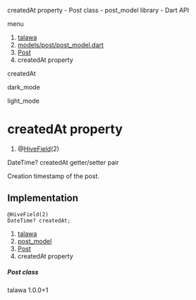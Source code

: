 




createdAt property - Post class - post\_model library - Dart API







menu

1. [talawa](../../index.html)
2. [models/post/post\_model.dart](../../models_post_post_model/models_post_post_model-library.html)
3. [Post](../../models_post_post_model/Post-class.html)
4. createdAt property

createdAt


dark\_mode

light\_mode




# createdAt property


1. @[HiveField](https://pub.dev/documentation/hive/2.2.3/hive/HiveField-class.html)(2)

DateTime?
createdAt
getter/setter pair

Creation timestamp of the post.


## Implementation

```
@HiveField(2)
DateTime? createdAt;
```

 


1. [talawa](../../index.html)
2. [post\_model](../../models_post_post_model/models_post_post_model-library.html)
3. [Post](../../models_post_post_model/Post-class.html)
4. createdAt property

##### Post class





talawa
1.0.0+1






